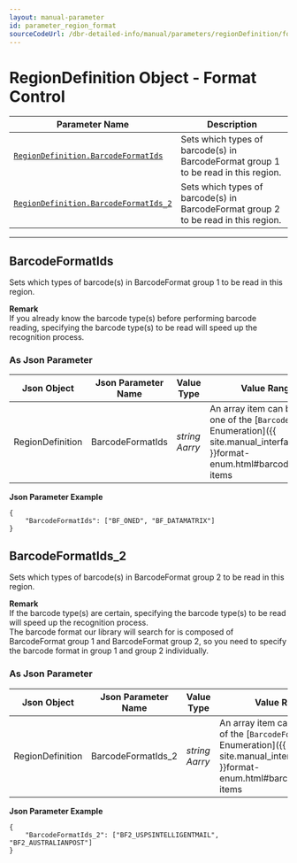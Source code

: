 ```yaml
---
layout: manual-parameter
id: parameter_region_format
sourceCodeUrl: /dbr-detailed-info/manual/parameters/regionDefinition/format-control.md
---
```



# RegionDefinition Object - Format Control

 | Parameter Name | Description |
 | -------------- | ----------- | 
 | [`RegionDefinition.BarcodeFormatIds`](#barcodeformatids) | Sets which types of barcode(s) in BarcodeFormat group 1 to be read in this region. |
 | [`RegionDefinition.BarcodeFormatIds_2`](#barcodeformatids_2) | Sets which types of barcode(s) in BarcodeFormat group 2 to be read in this region. |


---

## BarcodeFormatIds
Sets which types of barcode(s) in BarcodeFormat group 1 to be read in this region.  

**Remark**   
If you already know the barcode type(s) before performing barcode reading, specifying the barcode type(s) to be read will speed up the recognition process.

### As Json Parameter

| Json Object |	Json Parameter Name | Value Type | Value Range | Default Value |
| ----------- | ------------------- | ---------- | ----------- | ------------- |
| RegionDefinition | BarcodeFormatIds | *string Aarry* | An array item can be any one of the [`BarcodeFormat` Enumeration]({{ site.manual_interface_enum }}format-enum.html#barcodeformat) items | "BF_ALL" |

**Json Parameter Example**   
```
{
    "BarcodeFormatIds": ["BF_ONED", "BF_DATAMATRIX"]
}
```


## BarcodeFormatIds_2 
Sets which types of barcode(s) in BarcodeFormat group 2 to be read in this region.  

**Remark**   
If the barcode type(s) are certain, specifying the barcode type(s) to be read will speed up the recognition process.    
The barcode format our library will search for is composed of BarcodeFormat group 1 and BarcodeFormat group 2, so you need to specify the barcode format in group 1 and group 2 individually.

### As Json Parameter

| Json Object |	Json Parameter Name | Value Type | Value Range | Default Value |
| ----------- | ------------------- | ---------- | ----------- | ------------- |
| RegionDefinition | BarcodeFormatIds_2 | *string Aarry* | An array item can be any one of the [`BarcodeFormat_2` Enumeration]({{ site.manual_interface_enum }}format-enum.html#barcodeformat_2) items | "BF2_NULL" |

**Json Parameter Example**   
```
{
    "BarcodeFormatIds_2": ["BF2_USPSINTELLIGENTMAIL", "BF2_AUSTRALIANPOST"]
}
```
